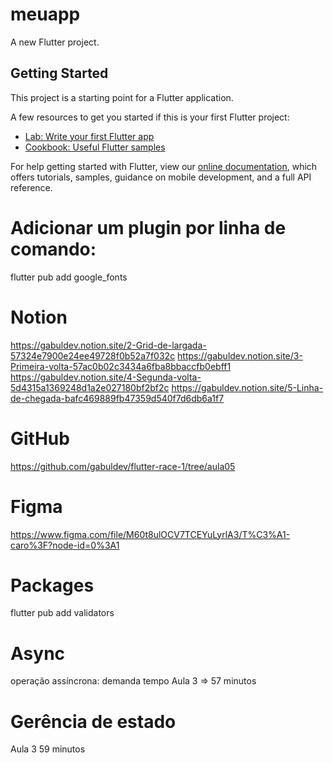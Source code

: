 # meuapp

A new Flutter project.

## Getting Started

This project is a starting point for a Flutter application.

A few resources to get you started if this is your first Flutter project:

- [Lab: Write your first Flutter app](https://flutter.dev/docs/get-started/codelab)
- [Cookbook: Useful Flutter samples](https://flutter.dev/docs/cookbook)

For help getting started with Flutter, view our
[online documentation](https://flutter.dev/docs), which offers tutorials,
samples, guidance on mobile development, and a full API reference.

# Adicionar um plugin por linha de comando:
flutter pub add google_fonts



# Notion
https://gabuldev.notion.site/2-Grid-de-largada-57324e7900e24ee49728f0b52a7f032c
https://gabuldev.notion.site/3-Primeira-volta-57ac0b02c3434a6fba8bbaccfb0ebff1
https://gabuldev.notion.site/4-Segunda-volta-5d4315a1369248d1a2e027180bf2bf2c
https://gabuldev.notion.site/5-Linha-de-chegada-bafc469889fb47359d540f7d6db6a1f7

# GitHub
https://github.com/gabuldev/flutter-race-1/tree/aula05

# Figma
https://www.figma.com/file/M60t8ulOCV7TCEYuLyrlA3/T%C3%A1-caro%3F?node-id=0%3A1

# Packages
flutter pub add validators

# Async
operação assíncrona: demanda tempo
Aula 3 => 57 minutos

# Gerência de estado
Aula 3 59 minutos